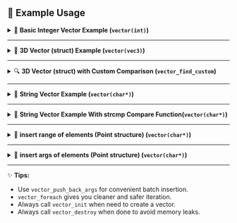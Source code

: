 ## 🌟 Example Usage


<details>
<summary>📝 <strong>Basic Integer Vector Example (<code>vector(int)</code>)</strong></summary>

```c
#include "CVector.h"

int main(void)
{
    // 1. Define and initialize the vector.
    vector(int) vec;
    vector_init(vec);

    // 2. Add elements (one by one and in bulk)
    vector_push_back(vec, 5);
    vector_push_back(vec, 12);
    vector_push_back(vec, 13);
    vector_push_back_args(vec, 7, 24, 25); // Multiple insert

    // 3. Iterate and print elements
    vector_foreach(vec, item) {
        printf("%d ", *item); // 5 12 13 7 24 25
    }
    printf("\n");

    // 4. Get vector size and capacity
    int size = vector_size(vec);
    int capacity = vector_capacity(vec);
    printf("\nvector size: %d | vector_capacity: %d\n", size, capacity);

    // 5. Shrink capacity to fit size exactly
    vector_shrink_to_fit(vec);
    size = vector_size(vec);
    capacity = vector_capacity(vec);
    printf("after shrink to fit:\nvector size: %d | vector_capacity: %d\n", size, capacity);

    // 6. Find index of an element (binary search)
    int index = vector_find(vec, 24); // 4
    printf("binary search of 24 index: %d\n", index);

    // 7. Access a value at a certain index
    int value_at = vector_at(vec, 2); // 13
    printf("vector_at(vec,2) =  %d\n", value_at);

    // 8. Clear the vector and check if it's empty
    vector_clear(vec);
    if(vector_empty(vec))
        printf("vector is empty\n");

    // 9. Clean up memory
    vector_destroy(vec);

    return 0;
}
```

```bash
Output:
5 12 13 7 24 25 

vector size: 6 | vector_capacity: 8

after shrink to fit:
vector size: 6 | vector_capacity: 6

binary search of 24 index: 4

vector_at(vec,2) =  13

vector is empty
```
</details>

---



<details>
<summary>🚀 <strong>3D Vector (struct)  Example (<code>vector(vec3)</code>)</strong></summary>

This example demonstrates how to create a vector of 3D points, push elements, iterate, and clean up:

```c
#include "CVector.h"

typedef struct {
    float x, y, z;
} vec3;

int main(void) {
    vector(vec3) container;
    vector_init(container); // Initialize before use!

    vec3 a = {3.2, 2.1, 33.59};
    vec3 b = {0.0, 0.0, 0.0};

    vector_push_back(container, a);
    vector_push_back(container, b);

    // Push multiple elements at once (batch insert)
    vector_push_back_args(container, {1,2,3}, {1,2,4}, {1,2,32});

    // Clean and safe iteration with vector_foreach
    vector_foreach(container, p) {
        printf("(%.2f, %.2f, %.2f)\n", p->x, p->y, p->z);
    }

    // Or use classic indexing:
    // for(int i = 0; i < vector_size(container); i++)
    //     printf("(%.2f, %.2f, %.2f)\n", container.data[i].x, container.data[i].y, container.data[i].z);

    vector_destroy(container); // Always destroy to avoid leaks!
    return 0;
}
```
**Output:**
```
(3.20, 2.10, 33.59)
(0.00, 0.00, 0.00)
(1.00, 2.00, 3.00)
(1.00, 2.00, 4.00)
(1.00, 2.00, 32.00)
```
</details>

---

<details>
<summary>🔍 <strong>3D Vector (struct) with Custom Comparison (<code>vector_find_custom</code>)</strong></summary>

Find the index of a struct using your own comparison function:

```c
#include "CVector.h"

typedef struct {
    float x, y, z;
} vec3;

int compare_func(vec3 a, vec3 b) {
    return a.x == b.x && a.y == b.y && a.z == b.z;
}

void printVec3(vec3 a) {
    printf("(%.2f, %.2f, %.2f): ", a.x, a.y, a.z);
}

int main(void) {
    vector(vec3) container;
    vector_init(container);

    vec3 a = {3.2, 2.1, 33.59}, b = {0,0,0}, c = {1.2,3.4,5.6}, d = {33.1,96.28,-45.6};
    vector_push_back(container, a);
    vector_push_back(container, b);
    vector_push_back_args(container, c, d, {11.4,12.64,-45635.12});

    int idx = vector_find_custom(container, ((vec3){1.2, 3.4, 5.6}), compare_func);

    printVec3((vec3){1.2, 3.4, 5.6});
    printf("linear search index: %d\n", idx);

    vector_destroy(container);
    return 0;
}
```
**Output:**
```
(1.20, 3.40, 5.60): linear search index: 2
```
</details>

---

<details>
<summary>📝 <strong>String Vector Example (<code>vector(char*)</code>)</strong></summary>

This shows how to work with a vector of C-strings:

```c
#include "CVector.h"

typedef const char *string;

int main(void) {
    vector(string) vec;
    vector_init(vec);

    vector_push_back(vec, "hello");
    vector_push_back(vec, "world");
    vector_push_back_args(vec, "just", "simple", "vector");

    vector_foreach(vec, item)
        printf("%s\n", *item);

    vector_destroy(vec);
    return 0;
}
```
**Output:**
```
hello
world
just
simple
vector
```
</details>

---

<details>
<summary>📝 <strong>String Vector Example With strcmp Compare Function(<code>vector(char*)</code>)</strong></summary>

This shows how to work with a vector of C-strings:

```c
#include "CVector.h"
#include<string.h> // for strcmp


typedef const char *string;
int str_eq(string a, string b) {
    return strcmp(a, b) == 0;
}

int main(void) {
    vector(string) vec;
    vector_init(vec);

    vector_push_back(vec, "hello");
    vector_push_back(vec, "world");
    vector_push_back_args(vec, "just", "simple", "vector");

    vector_foreach(vec, item)
        printf("%s, ", *item);
    printf("\n\n");

    int index = vector_find_custom(vec, "just", str_eq);
    printf("'just' index: %d\n",index);
    vector_destroy(vec);
    return 0;
}
```
**Output:**
```
hello, world, just, simple, vector, 

'just' index: 2
```
</details>

---

<details>
<summary>📝 <strong>insert range of elements (Point structure) (<code>vector(char*)</code>)</strong></summary>

```c
#include "CVector.h"
typedef struct {
    int x;
    int y;
} Point;

int main(void) {
    vector(Point) vec;
    vector_init(vec);
   
    Point a = {1,2};
    vector_push_back(vec,a); 
    vector_push_back(vec, ( (Point) {.x = 12, .y = 34}) );
    vector_push_back(vec, ( (Point) {.x = 45, .y = 56}) ); 
    
    vector_foreach(vec, item)
        printf("(%d, %d)\n", item->x, item->y);
    
    printf("---\n");

    Point points[] = {{.x = 3, .y =5} , {.x = -31, .y = -52}}; 
    vector_insert_range(vec, 1, points, 2); // inserts elements to index 1
    
    vector_foreach(vec, item)
        printf("(%d, %d)\n", item->x, item->y);

    vector_destroy(vec);
    return 0;
}
```
**Output:**
```
(1, 2)  
(12, 34)
(45, 56)
---     
(1, 2)
(3, 5)
(-31, -52)
(12, 34)
(45, 56)
```
</details>

---

<details>
<summary>📝 <strong>insert args of elements (Point structure) (<code>vector(char*)</code>)</strong></summary>

```c
#include "CVector.h"
typedef struct {
    int x;
    int y;
} Point;

int main(void) {
    vector(Point) vec;
    vector_init(vec);
   
    vector_push_back(vec, ( (Point) {.x = 12, .y = 34}) );
    vector_push_back(vec, ( (Point) {.x = 45, .y = 56}) ); 
    
    vector_foreach(vec, item)
        printf("(%d, %d)\n", item->x, item->y);
    
    printf("\n---\n");

    vector_insert_args(vec, 1 , {1,2}, {3,4});

    vector_foreach(vec, item)
        printf("(%d, %d)\n", item->x, item->y);

    vector_destroy(vec);
    return 0;
}
```
**Output:**
```
(12, 34)
(45, 56)
---
(12, 34)
(1, 2)
(3, 4)
(45, 56)
```
</details>

---

✨ **Tips:**  
- Use `vector_push_back_args` for convenient batch insertion.  
- `vector_foreach` gives you cleaner and safer iteration.
- Always call `vector_init` when need to create a vector. 
- Always call `vector_destroy` when done to avoid memory leaks.
